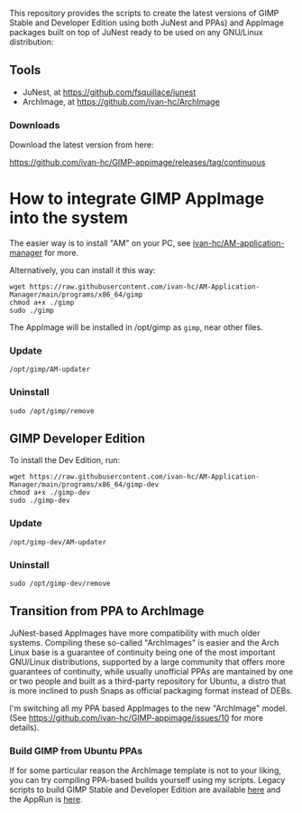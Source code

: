 This repository provides the scripts to create the latest versions of GIMP Stable and Developer Edition using both JuNest and PPAs) and AppImage packages built on top of JuNest ready to be used on any GNU/Linux distribution:

## Tools
- JuNest, at https://github.com/fsquillace/junest
- ArchImage, at https://github.com/ivan-hc/ArchImage

### Downloads
Download the latest version from here:

https://github.com/ivan-hc/GIMP-appimage/releases/tag/continuous

# How to integrate GIMP AppImage into the system
The easier way is to install "AM" on your PC, see [ivan-hc/AM-application-manager](https://github.com/ivan-hc/AM-application-manager) for more.

Alternatively, you can install it this way:

    wget https://raw.githubusercontent.com/ivan-hc/AM-Application-Manager/main/programs/x86_64/gimp
    chmod a+x ./gimp
    sudo ./gimp
The AppImage will be installed in /opt/gimp as `gimp`, near other files.
### Update

    /opt/gimp/AM-updater
### Uninstall

    sudo /opt/gimp/remove
    
## GIMP Developer Edition
To install the Dev Edition, run:

    wget https://raw.githubusercontent.com/ivan-hc/AM-Application-Manager/main/programs/x86_64/gimp-dev
    chmod a+x ./gimp-dev
    sudo ./gimp-dev
### Update

    /opt/gimp-dev/AM-updater
### Uninstall

    sudo /opt/gimp-dev/remove

## Transition from PPA to ArchImage
JuNest-based AppImages have more compatibility with much older systems. Compiling these so-called "ArchImages" is easier and the Arch Linux base is a guarantee of continuity being one of the most important GNU/Linux distributions, supported by a large community that offers more guarantees of continuity, while usually unofficial PPAs are mantained by one or two people and built as a third-party repository for Ubuntu, a distro that is more inclined to push Snaps as official packaging format instead of DEBs.

I'm switching all my PPA based AppImages to the new "ArchImage" model. (See https://github.com/ivan-hc/GIMP-appimage/issues/10 for more details).

### Build GIMP from Ubuntu PPAs
If for some particular reason the ArchImage template is not to your liking, you can try compiling PPA-based builds yourself using my scripts. Legacy scripts to build GIMP Stable and Developer Edition are available [here](https://github.com/ivan-hc/GIMP-appimage/tree/main/ppa) and the AppRun is [here](https://github.com/ivan-hc/GIMP-appimage/blob/main/AppRun).
